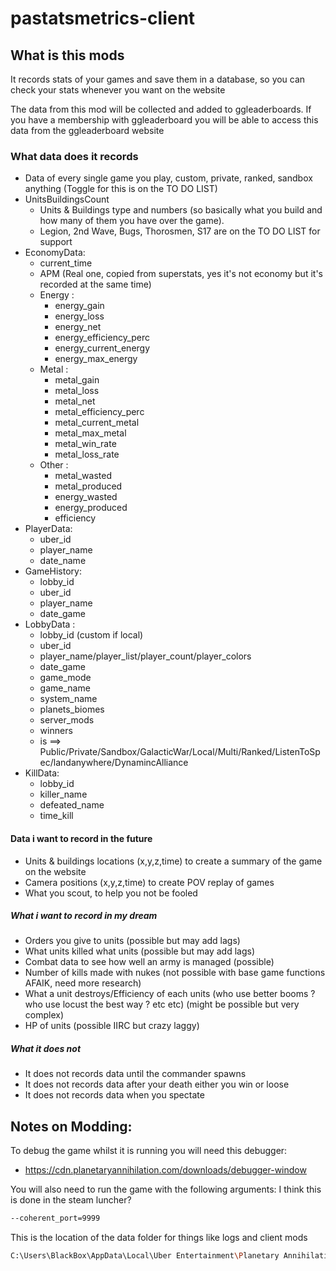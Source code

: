 # pastatsmetrics-client

## What is this mods
It records stats of your games and save them in a database, so you can check your stats whenever you want on the website

The data from this mod will be collected and added to ggleaderboards. If you have a membership with ggleaderboard you will be able to access this data from the ggleaderboard website

### What data does it records
- Data of every single game you play, custom, private, ranked, sandbox anything (Toggle for this is on the TO DO LIST)
- UnitsBuildingsCount
	- Units & Buildings type and numbers (so basically what you build and how many of them you have over the game).
	- Legion, 2nd Wave, Bugs, Thorosmen, S17 are on the TO DO LIST for support
- EconomyData:
	- current_time
	- APM (Real one, copied from superstats, yes it's not economy but it's recorded at the same time)
	- Energy :
		- energy_gain
		- energy_loss
		- energy_net
		- energy_efficiency_perc
		- energy_current_energy
		- energy_max_energy
	- Metal :
		- metal_gain
		- metal_loss
		- metal_net
		- metal_efficiency_perc
		- metal_current_metal
		- metal_max_metal
		- metal_win_rate
		- metal_loss_rate
	- Other :
		- metal_wasted
		- metal_produced
		- energy_wasted
		- energy_produced
		- efficiency
- PlayerData:
	- uber_id
	- player_name
	- date_name
- GameHistory:
	- lobby_id
	- uber_id
	- player_name
	- date_game
- LobbyData :
	- lobby_id (custom if local)
	- uber_id
	- player_name/player_list/player_count/player_colors
	- date_game
	- game_mode
	- game_name
	- system_name
	- planets_biomes
	- server_mods
	- winners
	- is ==> Public/Private/Sandbox/GalacticWar/Local/Multi/Ranked/ListenToSpec/landanywhere/DynamincAlliance
- KillData:
	- lobby_id
	- killer_name
	- defeated_name
	- time_kill

#### Data i want to record in the future
- Units & buildings locations (x,y,z,time) to create a summary of the game on the website
- Camera positions (x,y,z,time) to create POV replay of games
- What you scout, to help you not be fooled

##### What i want to record in my dream
- Orders you give to units (possible but may add lags)
- What units killed what units (possible but may add lags)
- Combat data to see how well an army is managed (possible)
- Number of kills made with nukes (not possible with base game functions AFAIK, need more research)
- What a unit destroys/Efficiency of each units (who use better booms ? who use locust the best way ? etc etc) (might be possible but very complex)
- HP of units (possible IIRC but crazy laggy)

##### What it does not
- It does not records data until the commander spawns
- It does not records data after your death either you win or loose
- It does not records data when you spectate

## Notes on Modding:
To debug the game whilst it is running you will need this debugger:
- https://cdn.planetaryannihilation.com/downloads/debugger-window

You will also need to run the game with the following arguments:
I think this is done in the steam luncher?
``` bash
--coherent_port=9999
```


This is the location of the data folder for things like logs and client mods
``` bash
C:\Users\BlackBox\AppData\Local\Uber Entertainment\Planetary Annihilation
```


